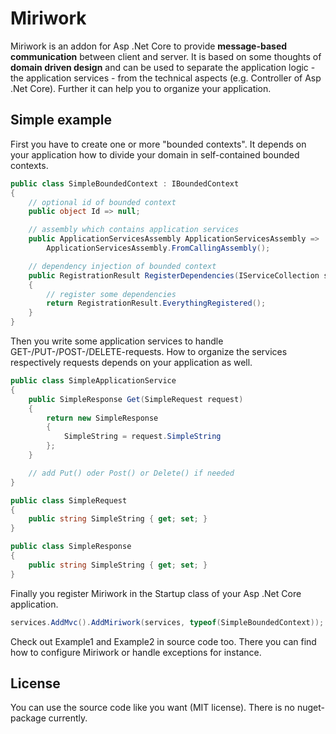# Miriwork

Miriwork is an addon for Asp .Net Core to provide **message-based communication** between client and server. It is based on some thoughts of **domain driven design** and can be used to separate the application logic - the application services - from the technical aspects (e.g. Controller of Asp .Net Core). Further it can help you to organize your application.

## Simple example

First you have to create one or more "bounded contexts". It depends on your application how to divide your domain in self-contained bounded contexts.

```C#
public class SimpleBoundedContext : IBoundedContext
{
    // optional id of bounded context
    public object Id => null;

    // assembly which contains application services
    public ApplicationServicesAssembly ApplicationServicesAssembly => 
        ApplicationServicesAssembly.FromCallingAssembly();

    // dependency injection of bounded context
    public RegistrationResult RegisterDependencies(IServiceCollection services)
    {
        // register some dependencies
        return RegistrationResult.EverythingRegistered();
    }
}
```

Then you write some application services to handle GET-/PUT-/POST-/DELETE-requests. How to organize the services respectively requests depends on your application as well.

```C#
public class SimpleApplicationService
{
    public SimpleResponse Get(SimpleRequest request)
    {
        return new SimpleResponse
        {
            SimpleString = request.SimpleString
        };
    }

    // add Put() oder Post() or Delete() if needed
}

public class SimpleRequest
{
    public string SimpleString { get; set; }
}

public class SimpleResponse
{
    public string SimpleString { get; set; }
}
```

Finally you register Miriwork in the Startup class of your Asp .Net Core application.

```C#
services.AddMvc().AddMiriwork(services, typeof(SimpleBoundedContext));
```

Check out Example1 and Example2 in source code too. There you can find how to configure Miriwork or handle exceptions for instance.

## License

You can use the source code like you want (MIT license). There is no nuget-package currently.
